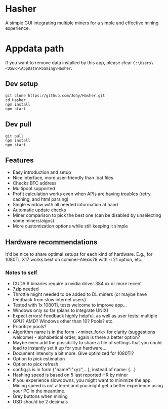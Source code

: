 # Hasher
A simple GUI integrating multiple miners for a simple and effective mining experience.

# Appdata path
If you want to remove data installed by this app, please clear ```C:\Users\<USER>\AppData\Roaming\Hasher```.

## Dev setup
```
git clone https://github.com/Johy/Hasher.git
cd Hasher
npm install
npm start
```

## Dev pull
```
git pull
npm install
npm start
```

## Features
* Easy introduction and setup
* Nice interface, more user-friendly than .bat files
* Checks BTC address
* Multipool supported
* Profit calculation works even when APIs are having troubles (retry, caching, and html parsing)
* Single window with all needed information at hand
* Automatic update checks
* Miner comparison to pick the best one (can be disabled by unselecting some miners/algos)
* More customization options while still keeping it simple

## Hardware recommendations
It'd be nice to share optimal setups for each kind of hardware. E.g., for 1080Ti, X17 works best on ccminer-Alexis78 with -i 21 option, etc.

### Notes to self
* CUDA 9 binaries require a nvidia driver 384.xx or more recent
* 7zip needed
* Throttle might needed to be added to DL miners (or maybe have feedback from slow internet users)
* Tested with 1x 1080Ti, tests welcome to improve app...
* Windows only so far (plans to integrate UNIX)
* Expect errors! Feedback highly helpful, as well as user tests: multiple GPU? AMD? Windows other than 10? Pools? etc.
* Prioritize pools?
* Algorithm name is in the form <algo>-<miner_fork> for clarity (suggestions welcome) - alphabetical order, again is there a better option?
* Maybe even add the possibility to share a file of settings that you could load to instantly set it up for your hardware...
* Document intensity a bit more. Give optimized for 1080Ti?
* Option to pick estimation
* Option to pick refresh
* config.js is in form {"name":"xyz",...}, instead of name: {...}
* Hashing speed is based on 5 last reported HR by miner
* If you experience slowdowns, you might want to minimize the app. Mining speed is not altered and you might get a better experience using your PC in the meantime.
* Grey buttons when mining
* USD should be 2 decimals
